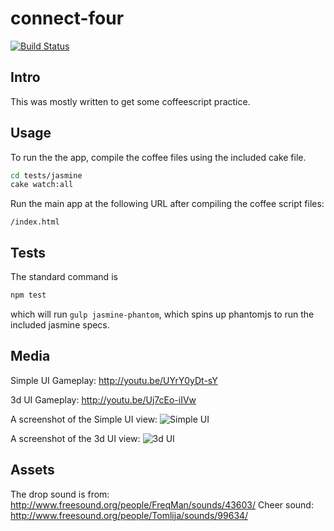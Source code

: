 connect-four
============

[![Build Status](https://travis-ci.org/jamiely/connect-four-coffeescript.svg?branch=master)](https://travis-ci.org/jamiely/connect-four-coffeescript)


Intro
-----

This was mostly written to get some coffeescript practice.

Usage
-----

To run the the app, compile the coffee files using the included cake 
file. 

```bash
cd tests/jasmine
cake watch:all
```

Run the main app at the following URL after compiling the coffee script
files:

    /index.html

Tests
-----

The standard command is

```bash
npm test
```

which will run `gulp jasmine-phantom`, which spins up phantomjs to run
the included jasmine specs.

Media
-----

Simple UI Gameplay: http://youtu.be/UYrY0yDt-sY

3d UI Gameplay: http://youtu.be/Uj7cEo-iIVw

A screenshot of the Simple UI view:
![Simple UI](connect-four-coffeescript/raw/master/img/ui_simple.png)

A screenshot of the 3d UI view:
![3d UI](connect-four-coffeescript/raw/master/img/ui_3d_csg.png)

Assets
------

The drop sound is from: http://www.freesound.org/people/FreqMan/sounds/43603/
Cheer sound: http://www.freesound.org/people/Tomlija/sounds/99634/


